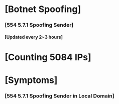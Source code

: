 # [Botnet Spoofing]
### [554 5.7.1 Spoofing Sender]
#### [Updated every 2~3 hours]

# [Counting 5084 IPs]

# [Symptoms] 
###   [554 5.7.1 Spoofing Sender in Local Domain]
